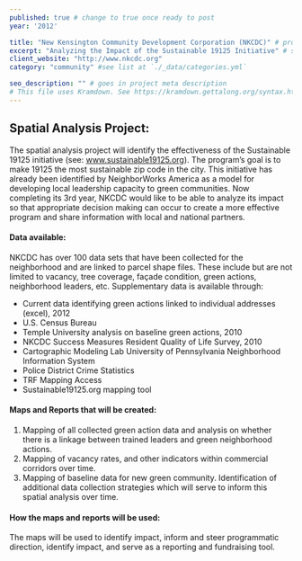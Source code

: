 ```yaml
---
published: true # change to true once ready to post
year: '2012'

title: "New Kensington Community Development Corporation (NKCDC)" # project title or client name
excerpt: "Analyzing the Impact of the Sustainable 19125 Initiative" # shows on project list page
client_website: "http://www.nkcdc.org"
category: "community" #see list at `./_data/categories.yml`

seo_description: "" # goes in project meta description
# This file uses Kramdown. See https://kramdown.gettalong.org/syntax.html for syntax
---
```


## Spatial Analysis Project:
The spatial analysis project will identify the effectiveness of the Sustainable 19125 initiative (see: www.sustainable19125.org). The program’s goal is to make 19125 the most sustainable zip code in the city. This initiative has already been identified by NeighborWorks America as a model for developing local leadership capacity to green communities. Now completing its 3rd year, NKCDC would like to be able to analyze its impact so that appropriate decision making can occur to create a more effective program and share information with local and national partners.

#### Data available:
NKCDC has over 100 data sets that have been collected for the neighborhood and are linked to parcel shape files. These include but are not limited to vacancy, tree coverage, façade condition, green actions, neighborhood leaders, etc. Supplementary data is available through:
- Current data identifying green actions linked to individual addresses (excel), 2012
- U.S. Census Bureau
- Temple University analysis on baseline green actions, 2010
- NKCDC Success Measures Resident Quality of Life Survey, 2010
- Cartographic Modeling Lab University of Pennsylvania Neighborhood Information System
- Police District Crime Statistics
- TRF Mapping Access
- Sustainable19125.org mapping tool

#### Maps and Reports that will be created:
1. Mapping of all collected green action data and analysis on whether there is a linkage between trained leaders and green neighborhood actions.
2. Mapping of vacancy rates, and other indicators within commercial corridors over time.
3. Mapping of baseline data for new green community. Identification of additional data collection strategies which will serve to inform this spatial analysis over time.

#### How the maps and reports will be used:
The maps will be used to identify impact, inform and steer programmatic direction, identify impact, and
serve as a reporting and fundraising tool.
